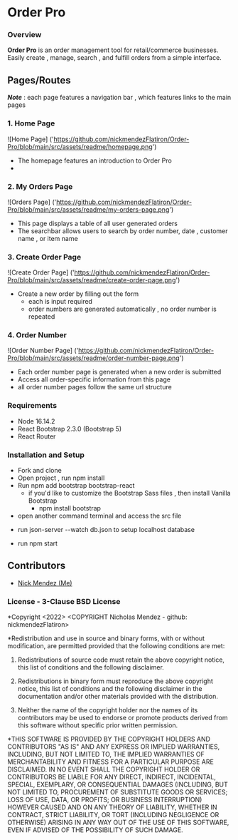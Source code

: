 # Order Pro
### Overview 
__Order Pro__ is an order management tool for retail/commerce businesses. 
Easily create , manage,  search , and fulfill orders from a simple interface.

## Pages/Routes
 ***Note*** : each page features a navigation bar , which features links to the main pages
### 1.  Home Page
![Home Page] ('https://github.com/nickmendezFlatiron/Order-Pro/blob/main/src/assets/readme/homepage.png')
  - The homepage features an introduction to Order Pro 
  - 
### 2. My Orders Page
![Orders Page] ('https://github.com/nickmendezFlatiron/Order-Pro/blob/main/src/assets/readme/my-orders-page.png')
  - This page displays a table of all user generated orders 
  - The searchbar allows users to search by order number, date , customer name , or item name
### 3. Create Order Page
![Create Order Page] ('https://github.com/nickmendezFlatiron/Order-Pro/blob/main/src/assets/readme/create-order-page.png')
  - Create a new order by filling out the form
    - each is input required 
    - order numbers are generated automatically , no order number is repeated
### 4. Order Number 
![Order Number Page] ('https://github.com/nickmendezFlatiron/Order-Pro/blob/main/src/assets/readme/order-number-page.png')
  - Each order number page is generated when a new order is submitted
  - Access all order-specific information from this page
  - all order number pages follow the same url structure
### Requirements
* Node 16.14.2
* React Bootstrap 2.3.0 (Bootstrap 5)
* React Router

### Installation and Setup
* Fork and clone 
* Open project , run npm install
* Run npm add bootstrap bootstrap-react
  - if you'd like to customize the Bootstrap Sass files , then install Vanilla Bootstrap
    - npm install bootstrap
* open another command terminal and access the src file
 - run json-server --watch db.json to setup localhost database
* run npm start

## Contributors
- [Nick Mendez (Me)](https://github.com/nickmendezFlatiron)
### License - 3-Clause BSD License
*Copyright <2022> <COPYRIGHT Nicholas Mendez - github: nickmendezFlatiron>

*Redistribution and use in source and binary forms, with or without modification, are permitted provided that the following conditions are met:

1. Redistributions of source code must retain the above copyright notice, this list of conditions and the following disclaimer.

2. Redistributions in binary form must reproduce the above copyright notice, this list of conditions and the following disclaimer in the documentation and/or other materials provided with the distribution.

3. Neither the name of the copyright holder nor the names of its contributors may be used to endorse or promote products derived from this software without specific prior written permission.

*THIS SOFTWARE IS PROVIDED BY THE COPYRIGHT HOLDERS AND CONTRIBUTORS "AS IS" AND ANY EXPRESS OR IMPLIED WARRANTIES, INCLUDING, BUT NOT LIMITED TO, THE IMPLIED WARRANTIES OF MERCHANTABILITY AND FITNESS FOR A PARTICULAR PURPOSE ARE DISCLAIMED. IN NO EVENT SHALL THE COPYRIGHT HOLDER OR CONTRIBUTORS BE LIABLE FOR ANY DIRECT, INDIRECT, INCIDENTAL, SPECIAL, EXEMPLARY, OR CONSEQUENTIAL DAMAGES (INCLUDING, BUT NOT LIMITED TO, PROCUREMENT OF SUBSTITUTE GOODS OR SERVICES; LOSS OF USE, DATA, OR PROFITS; OR BUSINESS INTERRUPTION) HOWEVER CAUSED AND ON ANY THEORY OF LIABILITY, WHETHER IN CONTRACT, STRICT LIABILITY, OR TORT (INCLUDING NEGLIGENCE OR OTHERWISE) ARISING IN ANY WAY OUT OF THE USE OF THIS SOFTWARE, EVEN IF ADVISED OF THE POSSIBILITY OF SUCH DAMAGE.
